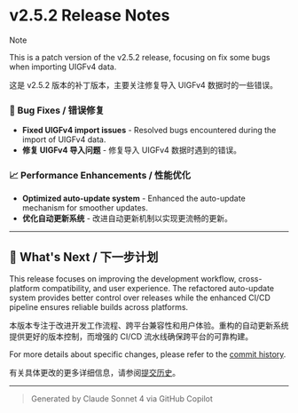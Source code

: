 # v2.5.2 Release Notes

> [!NOTE]
> This is a patch version of the v2.5.2 release, focusing on fix some bugs when importing UIGFv4 data.
>
> 这是 v2.5.2 版本的补丁版本，主要关注修复导入 UIGFv4 数据时的一些错误。

### 🐛 Bug Fixes / 错误修复

- **Fixed UIGFv4 import issues** - Resolved bugs encountered during the import of UIGFv4 data.
- **修复 UIGFv4 导入问题** - 修复导入 UIGFv4 数据时遇到的错误。

### 📈 Performance Enhancements / 性能优化

- **Optimized auto-update system** - Enhanced the auto-update mechanism for smoother updates.
- **优化自动更新系统** - 改进自动更新机制以实现更流畅的更新。

---

## 🎯 What's Next / 下一步计划

This release focuses on improving the development workflow, cross-platform compatibility, and user experience. The refactored auto-update system provides better control over releases while the enhanced CI/CD pipeline ensures reliable builds across platforms.

本版本专注于改进开发工作流程、跨平台兼容性和用户体验。重构的自动更新系统提供更好的版本控制，而增强的 CI/CD 流水线确保跨平台的可靠构建。

For more details about specific changes, please refer to the [commit history](https://github.com/Lucas04-nhr/NekoGame/commits/master).

有关具体更改的更多详细信息，请参阅[提交历史](https://github.com/Lucas04-nhr/NekoGame/commits/master)。

---

> Generated by Claude Sonnet 4 via GitHub Copilot
